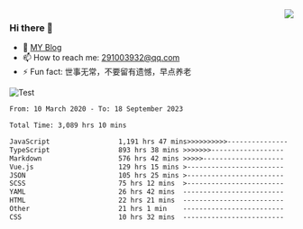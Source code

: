 <img align='right' src='https://github-readme-stats.vercel.app/api?username=niaogege&show_icons=true&theme=radical'/>

### Hi there 👋

- 🌱 [MY Blog](https://bythewayer.com/)
- 📫 How to reach me: 291003932@qq.com
- ⚡ Fun fact:  世事无常，不要留有遗憾，早点养老

![Test](https://github-readme-stats.vercel.app/api/top-langs/?username=niaogege&layout=compact)

<!--START_SECTION:waka-->

```txt
From: 10 March 2020 - To: 18 September 2023

Total Time: 3,089 hrs 10 mins

JavaScript                 1,191 hrs 47 mins>>>>>>>>>>---------------   38.58 %
TypeScript                 893 hrs 38 mins >>>>>>>------------------   28.93 %
Markdown                   576 hrs 42 mins >>>>>--------------------   18.67 %
Vue.js                     129 hrs 15 mins >------------------------   04.18 %
JSON                       105 hrs 25 mins >------------------------   03.41 %
SCSS                       75 hrs 12 mins  >------------------------   02.43 %
YAML                       26 hrs 42 mins  -------------------------   00.86 %
HTML                       22 hrs 21 mins  -------------------------   00.72 %
Other                      21 hrs 1 min    -------------------------   00.68 %
CSS                        10 hrs 32 mins  -------------------------   00.34 %
```

<!--END_SECTION:waka-->

